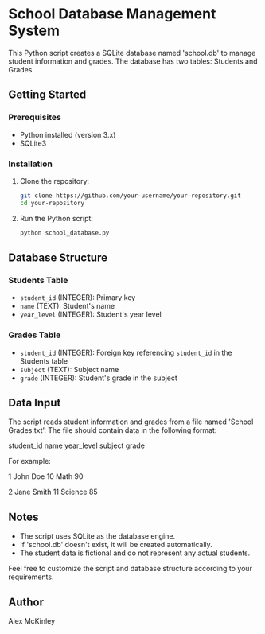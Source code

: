 # School Database Management System

This Python script creates a SQLite database named 'school.db' to manage student information and grades. The database has two tables: Students and Grades.

## Getting Started

### Prerequisites

- Python installed (version 3.x)
- SQLite3

### Installation

1. Clone the repository:

    ```bash
    git clone https://github.com/your-username/your-repository.git
    cd your-repository
    ```

2. Run the Python script:

    ```bash
    python school_database.py
    ```

## Database Structure

### Students Table

- `student_id` (INTEGER): Primary key
- `name` (TEXT): Student's name
- `year_level` (INTEGER): Student's year level

### Grades Table

- `student_id` (INTEGER): Foreign key referencing `student_id` in the Students table
- `subject` (TEXT): Subject name
- `grade` (INTEGER): Student's grade in the subject

## Data Input

The script reads student information and grades from a file named 'School Grades.txt'. The file should contain data in the following format:

student_id name year_level subject grade

For example:

1 John Doe 10 Math 90

2 Jane Smith 11 Science 85

## Notes

- The script uses SQLite as the database engine.
- If 'school.db' doesn't exist, it will be created automatically.
- The student data is fictional and do not represent any actual students.

Feel free to customize the script and database structure according to your requirements.

## Author

Alex McKinley

